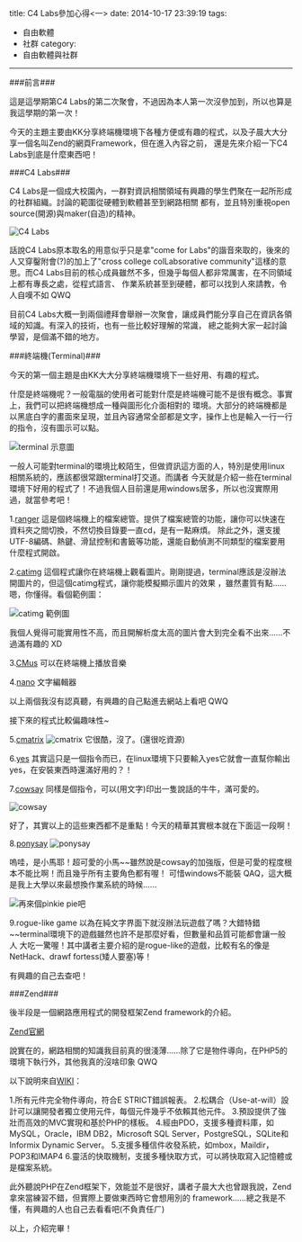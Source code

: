 title: C4 Labs參加心得<一>
date: 2014-10-17 23:39:19
tags:
- 自由軟體
- 社群
category:
- 自由軟體與社群
---

###前言###

這是這學期第C4 Labs的第二次聚會，不過因為本人第一次沒參加到，所以也算是我這學期的第一次！

今天的主題主要由KK分享終端機環境下各種方便或有趣的程式，以及子晨大大分享一個名叫Zend的網頁Framework，但在進入內容之前，
還是先來介紹一下C4 Labs到底是什麼東西吧！
<!--more-->

###C4 Labs###

C4 Labs是一個成大校園內，一群對資訊相關領域有興趣的學生們聚在一起所形成的社群組織。討論的範圍從硬體到軟體甚至到網路相關
都有，並且特別重視open source(開源)與maker(自造)的精神。

![C4 Labs](/image/C4Labs.jpg)

話說C4 Labs原本取名的用意似乎只是拿"come for Labs"的諧音來取的，後來的人又穿鑿附會(?)的加上了"cross college colLabsorative 
community"這樣的意思。而C4 Labs目前的核心成員雖然不多，但幾乎每個人都非常厲害，在不同領域上都有專長之處，從程式語言、
作業系統甚至到硬體，都可以找到人來請教，令人自嘆不如 QWQ

目前C4 Labs大概一到兩個禮拜會舉辦一次聚會，讓成員們能分享自己在資訊各領域的知識。有深入的技術，也有一些比較好理解的常識，
總之能夠大家一起討論學習，是個滿不錯的地方。

###終端機(Terminal)###

今天的第一個主題是由KK大大分享終端機環境下一些好用、有趣的程式。

什麼是終端機呢？一般電腦的使用者可能對什麼是終端機可能不是很有概念。事實上，我們可以把終端機想成一種與圖形化介面相對的
環境。大部分的終端機都是以黑底白字的畫面來呈現，並且內容通常全部都是文字，操作上也是輸入一行一行的指令，沒有圖示可以點。

![terminal 示意圖](/image/terminal.jpg)

一般人可能對terminal的環境比較陌生，但做資訊這方面的人，特別是使用linux相關系統的，應該都很常跟terminal打交道。而講者
今天就是介紹一些在terminal環境下好用的程式了！不過我個人目前還是用windows居多，所以也沒實際用過，就當參考吧！

1.[ranger](http://ranger.nongnu.org/)
這是個終端機上的檔案總管。提供了檔案總管的功能，讓你可以快速在資料夾之間切換，不然切換目錄要一直cd，是有一點麻煩。
除此之外，還支援UTF-8編碼、熱鍵、滑鼠控制和書籤等功能，還能自動偵測不同類型的檔案要用什麼程式開啟。

2.[catimg](https://github.com/posva/catimg)
這個程式讓你在終端機上觀看圖片。剛剛提過，terminal應該是沒辦法開圖片的，但這個catimg程式，讓你能模擬顯示圖片的效果
，雖然畫質有點......嗯，你懂得。看個範例圖：

![catimg 範例圖](/image/catimg.jpg)

我個人覺得可能實用性不高，而且開解析度太高的圖片會大到完全看不出來......不過滿有趣的 XD

3.[CMus](http://www.tuxarena.com/static/cmus_guide.php)
可以在終端機上播放音樂

4.[nano](http://www.nano-editor.org/)
文字編輯器

以上兩個我沒有認真聽，有興趣的自己點進去網站上看吧 QWQ

接下來的程式比較偏趣味性~

5.[cmatrix](http://www.asty.org/cmatrix/)
![cmatrix](/image/cmatrix.gif)
它很酷，沒了。(還很吃資源)

6.[yes](http://zh.wikipedia.org/wiki/Yes_%28Unix%29)
其實這只是一個指令而已，在linux環境下只要輸入yes它就會一直幫你輸出yes，在安裝東西時還滿好用的？！

7.[cowsay](http://zh.wikipedia.org/zh-tw/Cowsay)
同樣是個指令，可以(用文字)印出一隻說話的牛牛，滿可愛的。

![cowsay](/image/cowsay.png)

好了，其實以上的這些東西都不是重點！今天的精華其實根本就在下面這一段啊！

8.[ponysay](https://github.com/erkin/ponysay)
![ponysay](/image/ponysay.png)

嗚哇，是小馬耶！超可愛的小馬~~雖然說是cowsay的加強版，但是可愛的程度根本不能比啊！而且幾乎所有主要角色都有喔！
可惜windows不能裝 QAQ，這大概是我上大學以來最想換作業系統的時候......

![再來個pinkie pie吧](/image/ponysay2.png)

9.rogue-like game
以為在純文字界面下就沒辦法玩遊戲了嗎？大錯特錯~~terminal環境下的遊戲雖然也許不是那麼好看，但數量和品質可能都會讓一般人
大吃一驚喔！其中講者主要介紹的是rogue-like的遊戲，比較有名的像是NetHack、drawf fortess(矮人要塞)等！

有興趣的自己去查吧！


###Zend###

後半段是一個網路應用程式的開發框架Zend framework的介紹。

[Zend官網](http://framework.zend.com/)

說實在的，網路相關的知識我目前真的很淺薄......除了它是物件導向，在PHP5的環境下執行外，其他我真的沒啥印象 QWQ

以下說明來自[WIKI](http://zh.wikipedia.org/wiki/Zend_framework)：

1.所有元件完全物件導向，符合E STRICT錯誤報表。
2.松耦合（Use-at-will）設計可以讓開發者獨立使用元件，每個元件幾乎不依賴其他元件。
3.預設提供了強壯而高效的MVC實現和基於PHP的樣板。
4.經由PDO，支援多種資料庫，如MySQL，Oracle，IBM DB2，Microsoft SQL Server，PostgreSQL，SQLite和Informix Dynamic Server。
5.支援多種信件收發系統，如mbox，Maildir，POP3和IMAP4
6.靈活的快取機制，支援多種快取方式，可以將快取寫入記憶體或是檔案系統。

此外聽說PHP在Zend框架下，效能並不是很好，講者子晨大大也曾跟我說，Zend拿來當練習不錯，但實際上要做東西時它會想用別的
framework......總之我是不懂，有興趣的人也自己去看看吧(不負責任ㄏ)


以上，介紹完畢！